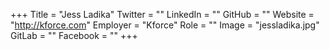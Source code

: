 +++
Title = "Jess Ladika"
Twitter = ""
LinkedIn = ""
GitHub = ""
Website = "http://kforce.com"
Employer = "Kforce"
Role = ""
Image = "jessladika.jpg"
GitLab = ""
Facebook = ""
+++
